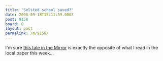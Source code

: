 ```yaml
---
title: "Selsted school saved?"
date: 2006-09-18T15:11:59.000Z
post: 9158
board: 8
layout: post
permalink: /m/9158/
---
```

I'm sure <a href="http://www.mirror.co.uk/news/tm_objectid=17757892&method=full&siteid=94762&headline=judy-cry-school-to-be-saved--name_page.html">this tale in the Mirror</a> is exactly the opposite of what I read in the local paper this week...
